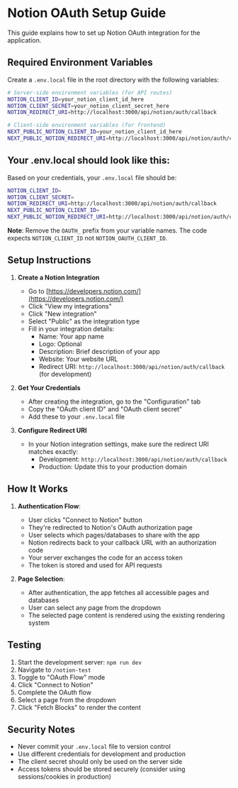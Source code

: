 # Notion OAuth Setup Guide

This guide explains how to set up Notion OAuth integration for the application.

## Required Environment Variables

Create a `.env.local` file in the root directory with the following variables:

```bash
# Server-side environment variables (for API routes)
NOTION_CLIENT_ID=your_notion_client_id_here
NOTION_CLIENT_SECRET=your_notion_client_secret_here
NOTION_REDIRECT_URI=http://localhost:3000/api/notion/auth/callback

# Client-side environment variables (for frontend)
NEXT_PUBLIC_NOTION_CLIENT_ID=your_notion_client_id_here
NEXT_PUBLIC_NOTION_REDIRECT_URI=http://localhost:3000/api/notion/auth/callback
```

## Your .env.local should look like this:

Based on your credentials, your `.env.local` file should be:

```bash
NOTION_CLIENT_ID=
NOTION_CLIENT_SECRET=
NOTION_REDIRECT_URI=http://localhost:3000/api/notion/auth/callback
NEXT_PUBLIC_NOTION_CLIENT_ID=
NEXT_PUBLIC_NOTION_REDIRECT_URI=http://localhost:3000/api/notion/auth/callback
```

**Note**: Remove the `OAUTH_` prefix from your variable names. The code expects `NOTION_CLIENT_ID` not `NOTION_OAUTH_CLIENT_ID`.

## Setup Instructions

1. **Create a Notion Integration**
   - Go to [https://developers.notion.com/](https://developers.notion.com/)
   - Click "View my integrations"
   - Click "New integration"
   - Select "Public" as the integration type
   - Fill in your integration details:
     - Name: Your app name
     - Logo: Optional
     - Description: Brief description of your app
     - Website: Your website URL
     - Redirect URI: `http://localhost:3000/api/notion/auth/callback` (for development)

2. **Get Your Credentials**
   - After creating the integration, go to the "Configuration" tab
   - Copy the "OAuth client ID" and "OAuth client secret"
   - Add these to your `.env.local` file

3. **Configure Redirect URI**
   - In your Notion integration settings, make sure the redirect URI matches exactly:
     - Development: `http://localhost:3000/api/notion/auth/callback`
     - Production: Update this to your production domain

## How It Works

1. **Authentication Flow**:
   - User clicks "Connect to Notion" button
   - They're redirected to Notion's OAuth authorization page
   - User selects which pages/databases to share with the app
   - Notion redirects back to your callback URL with an authorization code
   - Your server exchanges the code for an access token
   - The token is stored and used for API requests

2. **Page Selection**:
   - After authentication, the app fetches all accessible pages and databases
   - User can select any page from the dropdown
   - The selected page content is rendered using the existing rendering system

## Testing

1. Start the development server: `npm run dev`
2. Navigate to `/notion-test`
3. Toggle to "OAuth Flow" mode
4. Click "Connect to Notion"
5. Complete the OAuth flow
6. Select a page from the dropdown
7. Click "Fetch Blocks" to render the content

## Security Notes

- Never commit your `.env.local` file to version control
- Use different credentials for development and production
- The client secret should only be used on the server side
- Access tokens should be stored securely (consider using sessions/cookies in production) 